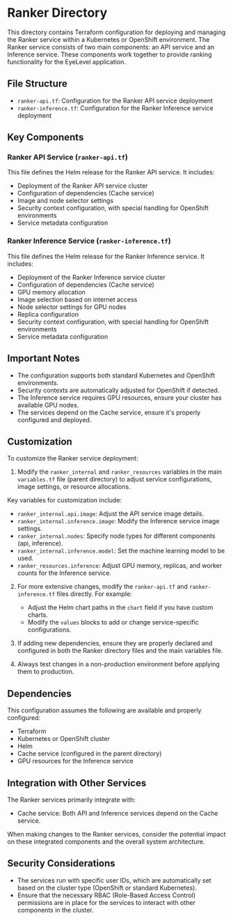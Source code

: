 # Ranker Directory

This directory contains Terraform configuration for deploying and managing the Ranker service within a Kubernetes or OpenShift environment. The Ranker service consists of two main components: an API service and an Inference service. These components work together to provide ranking functionality for the EyeLevel application.

## File Structure

- `ranker-api.tf`: Configuration for the Ranker API service deployment
- `ranker-inference.tf`: Configuration for the Ranker Inference service deployment

## Key Components

### Ranker API Service (`ranker-api.tf`)

This file defines the Helm release for the Ranker API service. It includes:

- Deployment of the Ranker API service cluster
- Configuration of dependencies (Cache service)
- Image and node selector settings
- Security context configuration, with special handling for OpenShift environments
- Service metadata configuration

### Ranker Inference Service (`ranker-inference.tf`)

This file defines the Helm release for the Ranker Inference service. It includes:

- Deployment of the Ranker Inference service cluster
- Configuration of dependencies (Cache service)
- GPU memory allocation
- Image selection based on internet access
- Node selector settings for GPU nodes
- Replica configuration
- Security context configuration, with special handling for OpenShift environments
- Service metadata configuration

## Important Notes

- The configuration supports both standard Kubernetes and OpenShift environments.
- Security contexts are automatically adjusted for OpenShift if detected.
- The Inference service requires GPU resources, ensure your cluster has available GPU nodes.
- The services depend on the Cache service, ensure it's properly configured and deployed.

## Customization

To customize the Ranker service deployment:

1. Modify the `ranker_internal` and `ranker_resources` variables in the main `variables.tf` file (parent directory) to adjust service configurations, image settings, or resource allocations.

Key variables for customization include:

- `ranker_internal.api.image`: Adjust the API service image details.
- `ranker_internal.inference.image`: Modify the Inference service image settings.
- `ranker_internal.nodes`: Specify node types for different components (api, inference).
- `ranker_internal.inference.model`: Set the machine learning model to be used.
- `ranker_resources.inference`: Adjust GPU memory, replicas, and worker counts for the Inference service.

2. For more extensive changes, modify the `ranker-api.tf` and `ranker-inference.tf` files directly. For example:
   - Adjust the Helm chart paths in the `chart` field if you have custom charts.
   - Modify the `values` blocks to add or change service-specific configurations.

3. If adding new dependencies, ensure they are properly declared and configured in both the Ranker directory files and the main variables file.

4. Always test changes in a non-production environment before applying them to production.

## Dependencies

This configuration assumes the following are available and properly configured:
- Terraform
- Kubernetes or OpenShift cluster
- Helm
- Cache service (configured in the parent directory)
- GPU resources for the Inference service

## Integration with Other Services

The Ranker services primarily integrate with:
- Cache service: Both API and Inference services depend on the Cache service.

When making changes to the Ranker services, consider the potential impact on these integrated components and the overall system architecture.

## Security Considerations

- The services run with specific user IDs, which are automatically set based on the cluster type (OpenShift or standard Kubernetes).
- Ensure that the necessary RBAC (Role-Based Access Control) permissions are in place for the services to interact with other components in the cluster.